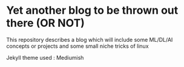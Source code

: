 # Yet another blog to be thrown out there (OR NOT)

This repository describes a blog which will include some ML/DL/AI concepts or projects and some small niche tricks of linux 

Jekyll theme used : Mediumish
